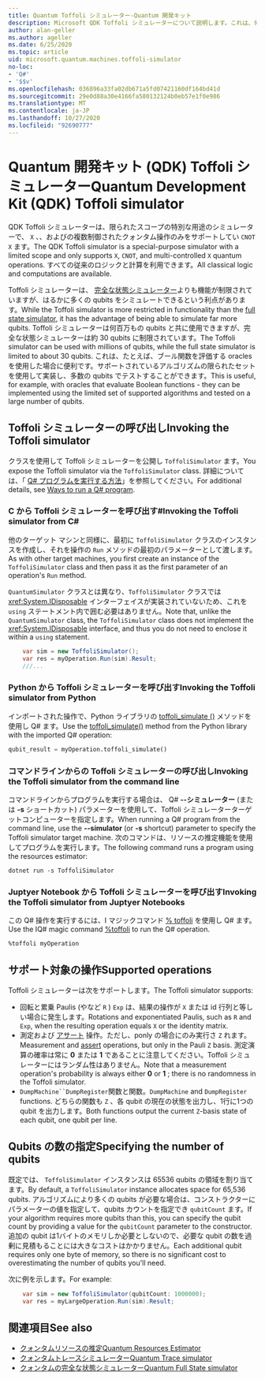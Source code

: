 ```yaml
---
title: Quantum Toffoli シミュレーター-Quantum 開発キット
description: Microsoft QDK Toffoli シミュレーターについて説明します。これは、何百万もの qubits で使用できる特殊な用途のクォンタムシミュレーターです。
author: alan-geller
ms.author: ageller
ms.date: 6/25/2020
ms.topic: article
uid: microsoft.quantum.machines.toffoli-simulator
no-loc:
- 'Q#'
- '$$v'
ms.openlocfilehash: 036896a33fa02db671a5fd07421160df164bd41d
ms.sourcegitcommit: 29e0d88a30e4166fa580132124b0eb57e1f0e986
ms.translationtype: MT
ms.contentlocale: ja-JP
ms.lasthandoff: 10/27/2020
ms.locfileid: "92690777"
---
```

# <a name="quantum-development-kit-qdk-toffoli-simulator"></a><span data-ttu-id="1062f-103">Quantum 開発キット (QDK) Toffoli シミュレーター</span><span class="sxs-lookup"><span data-stu-id="1062f-103">Quantum Development Kit (QDK) Toffoli simulator</span></span>

<span data-ttu-id="1062f-104">QDK Toffoli シミュレーターは、限られたスコープの特別な用途のシミュレーターで、 `X` 、、およびの複数制御されたクォンタム操作のみをサポートしてい `CNOT` `X` ます。</span><span class="sxs-lookup"><span data-stu-id="1062f-104">The QDK Toffoli simulator is a special-purpose simulator with a limited scope and only supports `X`, `CNOT`, and multi-controlled `X` quantum operations.</span></span> <span data-ttu-id="1062f-105">すべての従来のロジックと計算を利用できます。</span><span class="sxs-lookup"><span data-stu-id="1062f-105">All classical logic and computations are available.</span></span>

<span data-ttu-id="1062f-106">Toffoli シミュレーターは、 [完全な状態シミュレーター](xref:microsoft.quantum.machines.full-state-simulator)よりも機能が制限されていますが、はるかに多くの qubits をシミュレートできるという利点があります。</span><span class="sxs-lookup"><span data-stu-id="1062f-106">While the Toffoli simulator is more restricted in functionality than the [full state simulator](xref:microsoft.quantum.machines.full-state-simulator), it has the advantage of being able to simulate far more qubits.</span></span> <span data-ttu-id="1062f-107">Toffoli シミュレーターは何百万もの qubits と共に使用できますが、完全な状態シミュレーターは約 30 qubits に制限されています。</span><span class="sxs-lookup"><span data-stu-id="1062f-107">The Toffoli simulator can be used with millions of qubits, while the full state simulator is limited to about 30 qubits.</span></span> <span data-ttu-id="1062f-108">これは、たとえば、ブール関数を評価する oracles を使用した場合に便利です。サポートされているアルゴリズムの限られたセットを使用して実装し、多数の qubits でテストすることができます。</span><span class="sxs-lookup"><span data-stu-id="1062f-108">This is useful, for example, with oracles that evaluate Boolean functions - they can be implemented using the limited set of supported algorithms and tested on a large number of qubits.</span></span>

## <a name="invoking-the-toffoli-simulator"></a><span data-ttu-id="1062f-109">Toffoli シミュレーターの呼び出し</span><span class="sxs-lookup"><span data-stu-id="1062f-109">Invoking the Toffoli simulator</span></span>

<span data-ttu-id="1062f-110">クラスを使用して Toffoli シミュレーターを公開し `ToffoliSimulator` ます。</span><span class="sxs-lookup"><span data-stu-id="1062f-110">You expose the Toffoli simulator via the `ToffoliSimulator` class.</span></span> <span data-ttu-id="1062f-111">詳細については、「 [ Q# プログラムを実行する方法](xref:microsoft.quantum.guide.host-programs)」を参照してください。</span><span class="sxs-lookup"><span data-stu-id="1062f-111">For additional details, see [Ways to run a Q# program](xref:microsoft.quantum.guide.host-programs).</span></span>

### <a name="invoking-the-toffoli-simulator-from-c"></a><span data-ttu-id="1062f-112">C から Toffoli シミュレーターを呼び出す#</span><span class="sxs-lookup"><span data-stu-id="1062f-112">Invoking the Toffoli simulator from C#</span></span>

<span data-ttu-id="1062f-113">他のターゲット マシンと同様に、最初に `ToffoliSimulator` クラスのインスタンスを作成し、それを操作の `Run` メソッドの最初のパラメーターとして渡します。</span><span class="sxs-lookup"><span data-stu-id="1062f-113">As with other target machines, you first create an instance of the `ToffoliSimulator` class and then pass it as the first parameter of an operation's `Run` method.</span></span>

<span data-ttu-id="1062f-114">`QuantumSimulator` クラスとは異なり、`ToffoliSimulator` クラスでは <xref:System.IDisposable> インターフェイスが実装されていないため、これを `using` ステートメント内で囲む必要はありません。</span><span class="sxs-lookup"><span data-stu-id="1062f-114">Note that, unlike the `QuantumSimulator` class, the `ToffoliSimulator` class does not implement the <xref:System.IDisposable> interface, and thus you do not need to enclose it within a `using` statement.</span></span>

```csharp
    var sim = new ToffoliSimulator();
    var res = myOperation.Run(sim).Result;
    ///...
```

### <a name="invoking-the-toffoli-simulator-from-python"></a><span data-ttu-id="1062f-115">Python から Toffoli シミュレーターを呼び出す</span><span class="sxs-lookup"><span data-stu-id="1062f-115">Invoking the Toffoli simulator from Python</span></span>

<span data-ttu-id="1062f-116">インポートされた操作で、Python ライブラリの [toffoli_simulate ()](https://docs.microsoft.com/python/qsharp-core/qsharp.loader.qsharpcallable) メソッドを使用し Q# ます。</span><span class="sxs-lookup"><span data-stu-id="1062f-116">Use the [toffoli_simulate()](https://docs.microsoft.com/python/qsharp-core/qsharp.loader.qsharpcallable) method from the Python library with the imported Q# operation:</span></span>

```python
qubit_result = myOperation.toffoli_simulate()
```

### <a name="invoking-the-toffoli-simulator-from-the-command-line"></a><span data-ttu-id="1062f-117">コマンドラインからの Toffoli シミュレーターの呼び出し</span><span class="sxs-lookup"><span data-stu-id="1062f-117">Invoking the Toffoli simulator from the command line</span></span>

<span data-ttu-id="1062f-118">コマンドラインからプログラムを実行する場合は、 Q# **--シミュレーター** (または **-s** ショートカット) パラメーターを使用して、Toffoli シミュレーターターゲットコンピューターを指定します。</span><span class="sxs-lookup"><span data-stu-id="1062f-118">When running a Q# program from the command line, use the **--simulator** (or **-s** shortcut) parameter to specify the Toffoli simulator target machine.</span></span> <span data-ttu-id="1062f-119">次のコマンドは、リソースの推定機能を使用してプログラムを実行します。</span><span class="sxs-lookup"><span data-stu-id="1062f-119">The following command runs a program using the resources estimator:</span></span> 

```dotnetcli
dotnet run -s ToffoliSimulator
```

### <a name="invoking-the-toffoli-simulator-from-juptyer-notebooks"></a><span data-ttu-id="1062f-120">Juptyer Notebook から Toffoli シミュレーターを呼び出す</span><span class="sxs-lookup"><span data-stu-id="1062f-120">Invoking the Toffoli simulator from Juptyer Notebooks</span></span>

<span data-ttu-id="1062f-121">この Q# 操作を実行するには、I マジックコマンド [% toffoli](xref:microsoft.quantum.iqsharp.magic-ref.toffoli) を使用し Q# ます。</span><span class="sxs-lookup"><span data-stu-id="1062f-121">Use the IQ# magic command [%toffoli](xref:microsoft.quantum.iqsharp.magic-ref.toffoli) to run the Q# operation.</span></span>

```
%toffoli myOperation
```

## <a name="supported-operations"></a><span data-ttu-id="1062f-122">サポート対象の操作</span><span class="sxs-lookup"><span data-stu-id="1062f-122">Supported operations</span></span>

<span data-ttu-id="1062f-123">Toffoli シミュレーターは次をサポートします。</span><span class="sxs-lookup"><span data-stu-id="1062f-123">The Toffoli simulator supports:</span></span>

* <span data-ttu-id="1062f-124">回転と累乗 Paulis (やなど `R` ) `Exp` は、結果の操作が `X` または id 行列と等しい場合に発生します。</span><span class="sxs-lookup"><span data-stu-id="1062f-124">Rotations and exponentiated Paulis, such as `R` and `Exp`, when the resulting operation equals `X` or the identity matrix.</span></span>
* <span data-ttu-id="1062f-125">測定および [アサート](xref:Microsoft.Quantum.Diagnostics.AssertMeasurement) 操作。ただし、ponly の場合にのみ実行さ `Z` れます。</span><span class="sxs-lookup"><span data-stu-id="1062f-125">Measurement and [assert](xref:Microsoft.Quantum.Diagnostics.AssertMeasurement) operations, but only in the Pauli `Z` basis.</span></span> <span data-ttu-id="1062f-126">測定演算の確率は常に **0** または **1** であることに注意してください。Toffoli シミュレーターにはランダム性はありません。</span><span class="sxs-lookup"><span data-stu-id="1062f-126">Note that a measurement operation's probability is always either **0** or **1** ; there is no randomness in the Toffoli simulator.</span></span>
* <span data-ttu-id="1062f-127">`DumpMachine``DumpRegister`関数と関数。</span><span class="sxs-lookup"><span data-stu-id="1062f-127">`DumpMachine` and `DumpRegister` functions.</span></span>
<span data-ttu-id="1062f-128">どちらの関数も `Z` 、各 qubit の現在の状態を出力し、1行に1つの qubit を出力します。</span><span class="sxs-lookup"><span data-stu-id="1062f-128">Both functions output the current `Z`-basis state of each qubit, one qubit per line.</span></span>

## <a name="specifying-the-number-of-qubits"></a><span data-ttu-id="1062f-129">Qubits の数の指定</span><span class="sxs-lookup"><span data-stu-id="1062f-129">Specifying the number of qubits</span></span>

<span data-ttu-id="1062f-130">既定では、 `ToffoliSimulator` インスタンスは 65536 qubits の領域を割り当てます。</span><span class="sxs-lookup"><span data-stu-id="1062f-130">By default, a `ToffoliSimulator` instance allocates space for 65,536 qubits.</span></span>
<span data-ttu-id="1062f-131">アルゴリズムにより多くの qubits が必要な場合は、コンストラクターにパラメーターの値を指定して、qubits カウントを指定でき `qubitCount` ます。</span><span class="sxs-lookup"><span data-stu-id="1062f-131">If your algorithm requires more qubits than this, you can specify the qubit count by providing a value for the `qubitCount` parameter to the constructor.</span></span>
<span data-ttu-id="1062f-132">追加の qubit は1バイトのメモリしか必要としないので、必要な qubit の数を過剰に見積もることには大きなコストはかかりません。</span><span class="sxs-lookup"><span data-stu-id="1062f-132">Each additional qubit requires only one byte of memory, so there is no significant cost to overestimating the number of qubits you'll need.</span></span>

<span data-ttu-id="1062f-133">次に例を示します。</span><span class="sxs-lookup"><span data-stu-id="1062f-133">For example:</span></span>

```csharp
    var sim = new ToffoliSimulator(qubitCount: 1000000);
    var res = myLargeOperation.Run(sim).Result;
```

## <a name="see-also"></a><span data-ttu-id="1062f-134">関連項目</span><span class="sxs-lookup"><span data-stu-id="1062f-134">See also</span></span>

- [<span data-ttu-id="1062f-135">クォンタムリソースの推定</span><span class="sxs-lookup"><span data-stu-id="1062f-135">Quantum Resources Estimator</span></span>](xref:microsoft.quantum.machines.resources-estimator)
- [<span data-ttu-id="1062f-136">クォンタムトレースシミュレーター</span><span class="sxs-lookup"><span data-stu-id="1062f-136">Quantum Trace simulator</span></span>](xref:microsoft.quantum.machines.qc-trace-simulator.intro)
- [<span data-ttu-id="1062f-137">クォンタムの完全な状態シミュレーター</span><span class="sxs-lookup"><span data-stu-id="1062f-137">Quantum Full State simulator</span></span>](xref:microsoft.quantum.machines.full-state-simulator) 